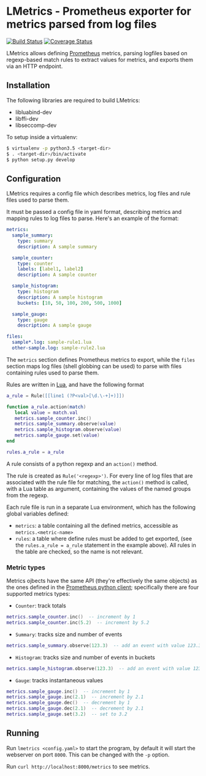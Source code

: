 # LMetrics - Prometheus exporter for metrics parsed from log files

[![Build Status](https://travis-ci.org/albertodonato/lmetrics.svg?branch=master)](https://travis-ci.org/albertodonato/lmetrics)
[![Coverage Status](https://codecov.io/gh/albertodonato/lmetrics/branch/master/graph/badge.svg)](https://codecov.io/gh/albertodonato/lmetrics)


LMetrics allows defining [Prometheus](https://prometheus.io/) metrics, parsing
logfiles based on regexp-based match rules to extract values for metrics, and
exports them via an HTTP endpoint.


## Installation

The following libraries are required to build LMetrics:

* libluabind-dev
* libffi-dev
* libseccomp-dev

To setup inside a virtualenv:

```bash
$ virtualenv -p python3.5 <target-dir>
$ . <target-dir>/bin/activate
$ python setup.py develop
```

## Configuration

LMetrics requires a config file which describes metrics, log files and rule
files used to parse them.

It must be passed a config file in yaml format, describing metrics and mapping
rules to log files to parse. Here's an example of the format:

```yaml
metrics:
  sample_summary:
    type: summary
    description: A sample summary

  sample_counter:
    type: counter
    labels: [label1, label2]
    description: A sample counter

  sample_histogram:
    type: histogram
    description: A sample histogram
    buckets: [10, 50, 100, 200, 500, 1000]

  sample_gauge:
    type: gauge
    description: A sample gauge

files:
  sample*.log: sample-rule1.lua
  other-sample.log: sample-rule2.lua
```

The `metrics` section defines Prometheus metrics to export, while the `files`
section maps log files (shell globbing can be used) to parse with files
containing rules used to parse them.

Rules are written in [Lua](https://www.lua.org/), and have the following format

```lua
a_rule = Rule([[line1 (?P<val>[\d.\-+]+)]])

function a_rule.action(match)
   local value = match.val
   metrics.sample_counter.inc()
   metrics.sample_summary.observe(value)
   metrics.sample_histogram.observe(value)
   metrics.sample_gauge.set(value)
end

rules.a_rule = a_rule
```

A rule consists of a python regexp and an `action()` method.

The rule is created as `Rule('<regexp>')`. For every line of log files that are
associated with the rule file for matching, the `action()` method is called,
with a Lua table as argument, containing the values of the named groups from
the regexp.

Each rule file is run in a separate Lua environment, which has the following
global variables defined:

- `metrics`: a table containing all the defined metrics, accessible as
  `metrics.<metric-name>`
- `rules`: a table where define rules must be added to get exported, (see the
  `rules.a_rule = a_rule` statement in the example above). All rules in the
  table are checked, so the name is not relevant.
  

### Metric types

Metrics ojbects have the same API (they're effectively the same objects) as the
ones defined in
the [Prometheus python client](https://github.com/prometheus/client_python);
specifically there are four supported metrics types:

- `Counter`: track totals

```lua
metrics.sample_counter.inc()  -- increment by 1
metrics.sample_counter.inc(5.2)  -- increment by 5.2
```

- `Summary`: tracks size and number of events

```lua
metrics.sample_summary.observe(123.3)  -- add an event with value 123.3
```

- `Histogram`: tracks size and number of events in buckets

```lua
metrics.sample_histogram.observe(123.3)  -- add an event with value 123.3
```

- `Gauge`: tracks instantaneous values

```lua
metrics.sample_gauge.inc()  -- increment by 1
metrics.sample_gauge.inc(2.1)  -- increment by 2.1
metrics.sample_gauge.dec()  -- decrement by 1
metrics.sample_gauge.dec(2.1)  -- decrement by 2.1
metrics.sample_gauge.set(3.2)  -- set to 3.2
```

## Running

Run `lmetrics <config.yaml>` to start the program, by default it will start the
webserver on port `8000`. This can be changed with the `-p` option.

Run `curl http://localhost:8000/metrics` to see metrics.
